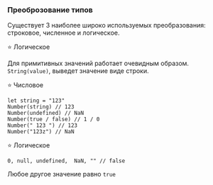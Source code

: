 ### Преоброзование типов

Существует 3 наиболее широко используемых преобразования: строковое, численное и логическое.

⭐ Логическое

Для примитивных значений работает очевидным образом. `String(value)`, выведет значение виде строки.

⭐ Числовое

```
let string = "123"
Number(string) // 123
Number(undefined) // NaN
Number(true / false) // 1 / 0
Number(" 123 ") // 123
Number("123z") // NaN
```

⭐ Логическое

```
0, null, undefined,  NaN, "" // false
```

Любое другое значение равно `true`
